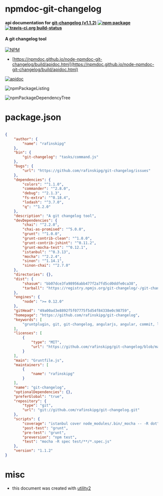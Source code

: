 # npmdoc-git-changelog

#### api documentation for  [git-changelog (v1.1.2)](https://github.com/rafinskipg/git-changelog)  [![npm package](https://img.shields.io/npm/v/npmdoc-git-changelog.svg?style=flat-square)](https://www.npmjs.org/package/npmdoc-git-changelog) [![travis-ci.org build-status](https://api.travis-ci.org/npmdoc/node-npmdoc-git-changelog.svg)](https://travis-ci.org/npmdoc/node-npmdoc-git-changelog)

#### A git changelog tool

[![NPM](https://nodei.co/npm/git-changelog.png?downloads=true&downloadRank=true&stars=true)](https://www.npmjs.com/package/git-changelog)

- [https://npmdoc.github.io/node-npmdoc-git-changelog/build/apidoc.html](https://npmdoc.github.io/node-npmdoc-git-changelog/build/apidoc.html)

[![apidoc](https://npmdoc.github.io/node-npmdoc-git-changelog/build/screenCapture.buildCi.browser.%252Ftmp%252Fbuild%252Fapidoc.html.png)](https://npmdoc.github.io/node-npmdoc-git-changelog/build/apidoc.html)

![npmPackageListing](https://npmdoc.github.io/node-npmdoc-git-changelog/build/screenCapture.npmPackageListing.svg)

![npmPackageDependencyTree](https://npmdoc.github.io/node-npmdoc-git-changelog/build/screenCapture.npmPackageDependencyTree.svg)



# package.json

```json

{
    "author": {
        "name": "rafinskipg"
    },
    "bin": {
        "git-changelog": "tasks/command.js"
    },
    "bugs": {
        "url": "https://github.com/rafinskipg/git-changelog/issues"
    },
    "dependencies": {
        "colors": "^1.1.0",
        "commander": "^2.8.0",
        "debug": "^2.1.3",
        "fs-extra": "^0.18.4",
        "lodash": "^3.7.0",
        "q": "^1.2.0"
    },
    "description": "A git changelog tool",
    "devDependencies": {
        "chai": "^2.2.0",
        "chai-as-promised": "^5.0.0",
        "grunt": "^1.0.0",
        "grunt-contrib-clean": "^1.0.0",
        "grunt-contrib-jshint": "^0.11.2",
        "grunt-mocha-test": "^0.12.1",
        "istanbul": "^0.3.13",
        "mocha": "^2.2.4",
        "sinon": "^1.14.1",
        "sinon-chai": "^2.7.0"
    },
    "directories": {},
    "dist": {
        "shasum": "bb07dce3fa98956abb477f2a7fd5cd0ddfe0ca38",
        "tarball": "https://registry.npmjs.org/git-changelog/-/git-changelog-1.1.2.tgz"
    },
    "engines": {
        "node": ">= 0.12.0"
    },
    "gitHead": "49a00ad3e8892f5f07775f5d54f84338e0c98759",
    "homepage": "https://github.com/rafinskipg/git-changelog",
    "keywords": [
        "gruntplugin, git, git-changelog, angularjs, angular, commit, log"
    ],
    "licenses": [
        {
            "type": "MIT",
            "url": "https://github.com/rafinskipg/git-changelog/blob/master/LICENSE-MIT"
        }
    ],
    "main": "Gruntfile.js",
    "maintainers": [
        {
            "name": "rafinskipg"
        }
    ],
    "name": "git-changelog",
    "optionalDependencies": {},
    "preferGlobal": "true",
    "repository": {
        "type": "git",
        "url": "git://github.com/rafinskipg/git-changelog.git"
    },
    "scripts": {
        "coverage": "istanbul cover node_modules/.bin/_mocha -- -R dot",
        "post-test": "grunt",
        "pre-test": "grunt",
        "preversion": "npm test",
        "test": "mocha -R spec test/**/*.spec.js"
    },
    "version": "1.1.2"
}
```



# misc
- this document was created with [utility2](https://github.com/kaizhu256/node-utility2)
